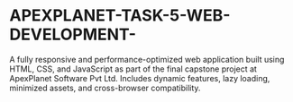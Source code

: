 # APEXPLANET-TASK-5-WEB-DEVELOPMENT-
A fully responsive and performance-optimized web application built using HTML, CSS, and JavaScript as part of the final capstone project at ApexPlanet Software Pvt Ltd. Includes dynamic features, lazy loading, minimized assets, and cross-browser compatibility.
